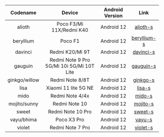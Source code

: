 | Codename | Device | Android Version | Link | 
| :-: | :-: | :-: | :-: | 
| alioth | Poco F3/Mi 11X/Redmi K40 | Android 12 | [alioth-s](https://github.com/PixelOS-Devices/local_manifests/tree/alioth-s) |
| beryllium | Poco F1 | Android 12 | [beryllium-s](https://github.com/PixelOS-Devices/local_manifests/tree/beryllium-s) |
| davinci | Redmi K20/Mi 9T | Android 12 | [davinci-s](https://github.com/PixelOS-Devices/local_manifests/tree/davinci-s) |
| gauguin | Redmi Note 9 Pro 5G/Mi 10i 5G/Mi 10T Lite | Android 12 | [gauguin-s](https://github.com/PixelOS-Devices/local_manifests/tree/gauguin-s) |
| ginkgo/willow | Redmi Note 8/8T | Android 12 | [ginkgo-s](https://github.com/PixelOS-Devices/local_manifests/tree/ginkgo-s) |
| lisa | Xiaomi 11 lite 5G NE | Android 12 | [lisa-s](https://github.com/PixelOS-Devices/local_manifests/tree/lisa-s) |
| mido | Redmi Note 4/4x | Android 12 | [mido-s](https://github.com/PixelOS-Devices/local_manifests/tree/mido-s) |
| mojito/sunny | Redmi Note 10 | Android 12 | [mojito-s](https://github.com/PixelOS-Devices/local_manifests/tree/mojito-s) |
| sweet | Redmi Note 10 Pro | Android 12 | [sweet-s](https://github.com/PixelOS-Devices/local_manifests/tree/sweet-s) |
| vayu/bhima | Poco X3 Pro | Android 12 | [vayu-s](https://github.com/PixelOS-Devices/local_manifests/tree/vayu-s) |
| violet | Redmi Note 7 Pro | Android 12 | [violet-s](https://github.com/PixelOS-Devices/local_manifests/tree/violet-s) |
